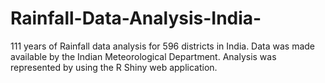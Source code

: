 # Rainfall-Data-Analysis-India-
111 years of Rainfall data analysis for 596 districts in India. Data was made available by the Indian Meteorological Department. Analysis was represented by using the R Shiny web application.
